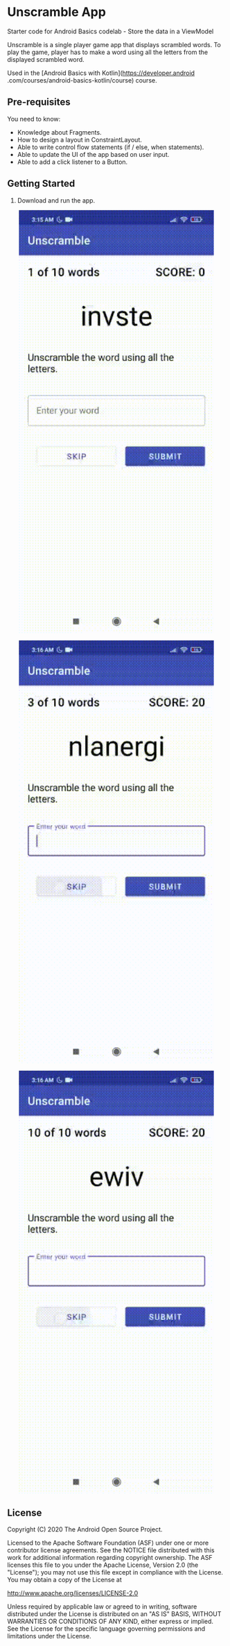 Unscramble App
===================================

Starter code for Android Basics codelab - Store the data in a ViewModel

Unscramble is  a single player game app that displays scrambled words. To play the game, player has
to make a word using all the letters from the displayed scrambled word.

Used in the [Android Basics with Kotlin](https://developer.android
.com/courses/android-basics-kotlin/course) course.


Pre-requisites
--------------

You need to know:
- Knowledge about Fragments.
- How to design a layout in ConstraintLayout.
- Able to write control flow statements (if / else, when statements).
- Able to update the UI of the app based on user input.
- Able to add a click listener to a Button.


Getting Started
---------------

1. Download and run the app.

<p align="center">
 <img src="https://github.com/basarYargici/AndroidWorkspace/blob/main/UnscrambleApp/app/src/main/res/app1.gif" width="450" height="975">
</p>
<p align="center">
 <img src="https://github.com/basarYargici/AndroidWorkspace/blob/main/UnscrambleApp/app/src/main/res/app2.gif" width="450" height="975">
</p>
<p align="center">
 <img src="https://github.com/basarYargici/AndroidWorkspace/blob/main/UnscrambleApp/app/src/main/res/app3.gif" width="450" height="975">
</p>


License
-------

Copyright (C) 2020 The Android Open Source Project.

Licensed to the Apache Software Foundation (ASF) under one or more contributor
license agreements.  See the NOTICE file distributed with this work for
additional information regarding copyright ownership.  The ASF licenses this
file to you under the Apache License, Version 2.0 (the "License"); you may not
use this file except in compliance with the License.  You may obtain a copy of
the License at

  http://www.apache.org/licenses/LICENSE-2.0

Unless required by applicable law or agreed to in writing, software
distributed under the License is distributed on an "AS IS" BASIS, WITHOUT
WARRANTIES OR CONDITIONS OF ANY KIND, either express or implied.  See the
License for the specific language governing permissions and limitations under
the License.






